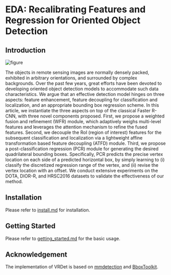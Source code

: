 # EDA: Recalibrating Features and Regression for Oriented Object Detection

## Introduction

![figure](demo/EDA.jpg)

The objects in remote sensing images are normally densely packed, exhibited in arbitrary 
orientations, and surrounded by complex backgrounds. Over the past few years, great efforts have 
been devoted to developing oriented object detection models to accommodate such data characteristics. 
We argue that an effective detection model hinges on three aspects: feature enhancement, 
feature decoupling for classification and localization, and an appropriate bounding box regression 
scheme. In this article, we instantiate the three aspects on top of the classical Faster R-CNN, with three 
novel components proposed. First, we propose a weighted fusion and refinement (WFR) module, 
which adaptively weighs multi-level features and leverages the attention mechanism to refine the 
fused features. Second, we decouple the RoI (region of interest) features for the subsequent classification 
and localization via a lightweight affine transformation based feature decoupling (ATFD) 
module. Third, we propose a post-classification regression (PCR) module for generating the desired 
quadrilateral bounding boxes. Specifically, PCR predicts the precise vertex location on each side 
of a predicted horizontal box, by simply learning to (i) classify the discretized regression range of 
the vertex, and (ii) revise the vertex location with an offset. We conduct extensive experiments on 
the DOTA, DIOR-R, and HRSC2016 datasets to validate the effectiveness of our method.

## Installation

Please refer to [install.md](docs/install.md) for installation.

## Getting Started

Please refer to [getting_started.md](docs/getting_started.md) for the basic usage.

## Acknowledgement

The implementation of VRDet is based on [mmdetection](https://github.com/open-mmlab/mmdetection) and [BboxToolkit](https://github.com/jbwang1997/BboxToolkit).